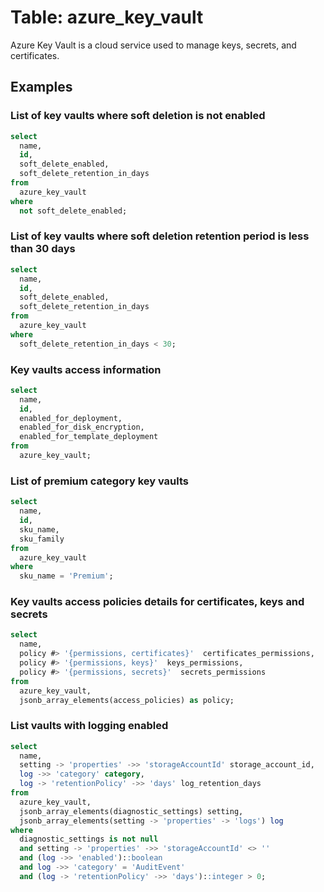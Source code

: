 # Table: azure_key_vault

Azure Key Vault is a cloud service used to manage keys, secrets, and certificates.

## Examples

### List of key vaults where soft deletion is not enabled

```sql
select
  name,
  id,
  soft_delete_enabled,
  soft_delete_retention_in_days
from
  azure_key_vault
where
  not soft_delete_enabled;
```


### List of key vaults where soft deletion retention period is less than 30 days

```sql
select
  name,
  id,
  soft_delete_enabled,
  soft_delete_retention_in_days
from
  azure_key_vault
where
  soft_delete_retention_in_days < 30;
```


### Key vaults access information

```sql
select
  name,
  id,
  enabled_for_deployment,
  enabled_for_disk_encryption,
  enabled_for_template_deployment
from
  azure_key_vault;
```


### List of premium category key vaults

```sql
select
  name,
  id,
  sku_name,
  sku_family
from
  azure_key_vault
where
  sku_name = 'Premium';
```


### Key vaults access policies details for certificates, keys and secrets

```sql
select
  name,
  policy #> '{permissions, certificates}'  certificates_permissions,
  policy #> '{permissions, keys}'  keys_permissions,
  policy #> '{permissions, secrets}'  secrets_permissions
from
  azure_key_vault,
  jsonb_array_elements(access_policies) as policy;
```


### List vaults with logging enabled

```sql
select
  name,
  setting -> 'properties' ->> 'storageAccountId' storage_account_id,
  log ->> 'category' category,
  log -> 'retentionPolicy' ->> 'days' log_retention_days
from
  azure_key_vault,
  jsonb_array_elements(diagnostic_settings) setting,
  jsonb_array_elements(setting -> 'properties' -> 'logs') log
where
  diagnostic_settings is not null
  and setting -> 'properties' ->> 'storageAccountId' <> ''
  and (log ->> 'enabled')::boolean
  and log ->> 'category' = 'AuditEvent'
  and (log -> 'retentionPolicy' ->> 'days')::integer > 0;
```
